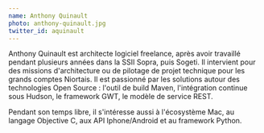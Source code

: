 ```yaml
---
name: Anthony Quinault
photo: anthony-quinault.jpg
twitter_id: aquinault
---
```


Anthony Quinault est architecte logiciel freelance, après avoir travaillé pendant plusieurs années dans la SSII Sopra, puis Sogeti. Il intervient pour des missions d'architecture ou de pilotage de projet technique pour les grands comptes Niortais. Il est passionné par les solutions autour des technologies Open Source : l'outil de build Maven, l'intégration continue sous Hudson, le framework GWT, le modèle de service REST.

Pendant son temps libre, il s'intéresse aussi à l'écosystème Mac, au langage Objective C, aux API Iphone/Android et au framework Python.
